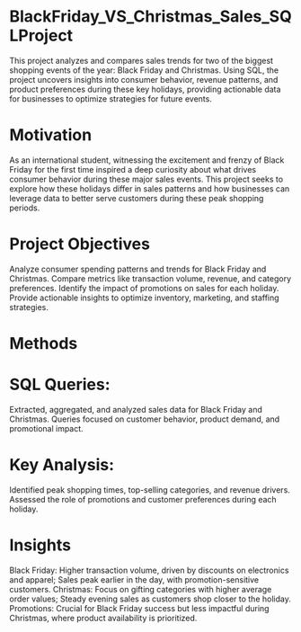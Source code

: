 # BlackFriday_VS_Christmas_Sales_SQLProject

This project analyzes and compares sales trends for two of the biggest shopping events of the year: Black Friday and Christmas. Using SQL, the project uncovers insights into consumer behavior, revenue patterns, and product preferences during these key holidays, providing actionable data for businesses to optimize strategies for future events.

# Motivation
As an international student, witnessing the excitement and frenzy of Black Friday for the first time inspired a deep curiosity about what drives consumer behavior during these major sales events. This project seeks to explore how these holidays differ in sales patterns and how businesses can leverage data to better serve customers during these peak shopping periods.

# Project Objectives
Analyze consumer spending patterns and trends for Black Friday and Christmas.
Compare metrics like transaction volume, revenue, and category preferences.
Identify the impact of promotions on sales for each holiday.
Provide actionable insights to optimize inventory, marketing, and staffing strategies.

# Methods
# SQL Queries:
Extracted, aggregated, and analyzed sales data for Black Friday and Christmas.
Queries focused on customer behavior, product demand, and promotional impact.
# Key Analysis:
Identified peak shopping times, top-selling categories, and revenue drivers.
Assessed the role of promotions and customer preferences during each holiday.
# Insights
Black Friday: Higher transaction volume, driven by discounts on electronics and apparel; Sales peak earlier in the day, with promotion-sensitive customers.
Christmas: Focus on gifting categories with higher average order values; Steady evening sales as customers shop closer to the holiday.
Promotions: Crucial for Black Friday success but less impactful during Christmas, where product availability is prioritized.
